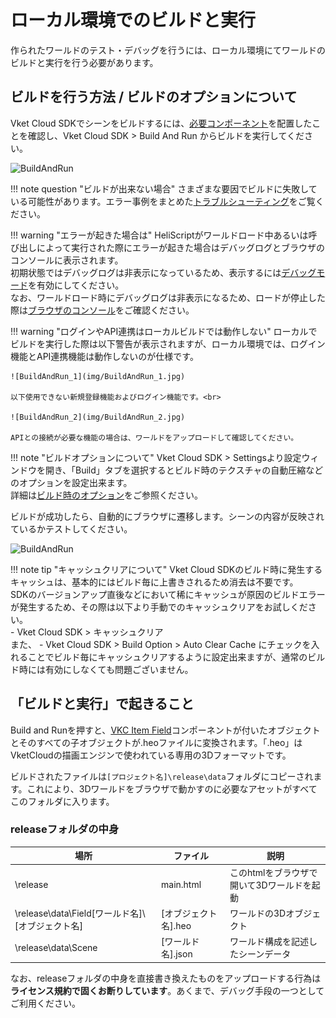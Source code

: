 
# ローカル環境でのビルドと実行

作られたワールドのテスト・デバッグを行うには、ローカル環境にてワールドのビルドと実行を行う必要があります。

## ビルドを行う方法 / ビルドのオプションについて

Vket Cloud SDKでシーンをビルドするには、[必要コンポーネント](WorldBasicComponents.md)を配置したことを確認し、Vket Cloud SDK > Build And Run からビルドを実行してください。  
  
![BuildAndRun](img/BuildAndRun.jpg)  

!!! note question "ビルドが出来ない場合"
    さまざまな要因でビルドに失敗している可能性があります。エラー事例をまとめた[トラブルシューティング](../troubleshooting/BuildError.md)をご覧ください。

!!! warning "エラーが起きた場合は"
    HeliScriptがワールドロード中あるいは呼び出しによって実行された際にエラーが起きた場合はデバッグログとブラウザのコンソールに表示されます。<br>
    初期状態ではデバッグログは非表示になっているため、表示するには[デバッグモード](../WorldEditingTips/DebugMode.md)を有効にしてください。<br>
    なお、ワールドロード時にデバッグログは非表示になるため、ロードが停止した際は[ブラウザのコンソール](../troubleshooting/BuildError.md#_4)をご確認ください。

!!! warning "ログインやAPI連携はローカルビルドでは動作しない"
    ローカルでビルドを実行した際は以下警告が表示されますが、ローカル環境では、ログイン機能とAPI連携機能は動作しないのが仕様です。<br>
    
    ![BuildAndRun_1](img/BuildAndRun_1.jpg)

    以下使用できない新規登録機能およびログイン機能です。<br>

    ![BuildAndRun_2](img/BuildAndRun_2.jpg)

    APIとの接続が必要な機能の場合は、ワールドをアップロードして確認してください。


!!! note "ビルドオプションについて"
    Vket Cloud SDK > Settingsより設定ウィンドウを開き、「Build」タブを選択するとビルド時のテクスチャの自動圧縮などのオプションを設定出来ます。<br>
    詳細は[ビルド時のオプション](../WorldEditingTips/BuildOptions.md)をご参照ください。

ビルドが成功したら、自動的にブラウザに遷移します。シーンの内容が反映されているかテストしてください。

![BuildAndRun](img/buildsuccess.jpg)  

!!! note tip "キャッシュクリアについて"
    Vket Cloud SDKのビルド時に発生するキャッシュは、基本的にはビルド毎に上書きされるため消去は不要です。<br>
    SDKのバージョンアップ直後などにおいて稀にキャッシュが原因のビルドエラーが発生するため、その際は以下より手動でのキャッシュクリアをお試しください。<br>
    - Vket Cloud SDK > キャッシュクリア<br>
    また、 - Vket Cloud SDK > Build Option > Auto Clear Cache にチェックを入れることでビルド毎にキャッシュクリアするように設定出来ますが、通常のビルド時には有効にしなくても問題ございません。

## 「ビルドと実行」で起きること

 Build and Runを押すと、[VKC Item Field](../VKCComponents/VKCItemField.md)コンポーネントが付いたオブジェクトとそのすべての子オブジェクトが.heoファイルに変換されます。「.heo」はVketCloudの描画エンジンで使われている専用の3Dフォーマットです。  

ビルドされたファイルは`[プロジェクト名]\release\data`フォルダにコピーされます。これにより、3Dワールドをブラウザで動かすのに必要なアセットがすべてこのフォルダに入ります。

### releaseフォルダの中身

|  場所  |  ファイル  |  説明  |
| ---- | ---- | ---- |
|  \release  |  main.html  |  このhtmlをブラウザで開いて3Dワールドを起動  |
|  \release\data\Field\[ワールド名]\ [オブジェクト名]  |  [オブジェクト名].heo  |  ワールドの3Dオブジェクト  |
|  \release\data\Scene  |  [ワールド名].json  |  ワールド構成を記述したシーンデータ  |

なお、releaseフォルダの中身を直接書き換えたものをアップロードする行為は**ライセンス規約で固くお断りしています**。あくまで、デバッグ手段の一つとしてご利用ください。
